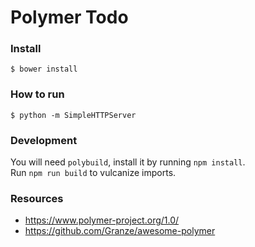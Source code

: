 # Polymer Todo

### Install

    $ bower install

### How to run

    $ python -m SimpleHTTPServer

### Development

You will need `polybuild`, install it by running `npm install`.  
Run `npm run build` to vulcanize imports.

### Resources

- https://www.polymer-project.org/1.0/
- https://github.com/Granze/awesome-polymer